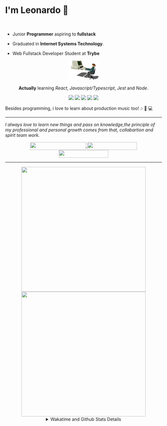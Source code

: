 # I'm Leonardo 🌈
<p align="center">
<img src="https://upload.wikimedia.org/wikipedia/en/thumb/0/05/Flag_of_Brazil.svg/1200px-Flag_of_Brazil.svg.png" width=20 height=15 / >
<img src="https://upload.wikimedia.org/wikipedia/commons/2/2b/Bandeira_do_estado_de_S%C3%A3o_Paulo.svg" width=20 height=15 / >
</p>

- Junior <b>Programmer</b> aspiring to <b>fullstack</b>

- Graduated in <b>Internet Systems Technology</b>.

- Web Fullstack Developer Student at <b>Trybe</b>

<div align="center">

<img src="./img/computer.gif" width="100px">

**Actually** learning _React_, _Javascript/Typescript_, _Jest_ and  _Node_. 

</div>
       
<p align="center">
<img src="https://badges.aleen42.com/src/react.svg">
<img src="https://badges.aleen42.com/src/javascript.svg">
<img src="https://badges.aleen42.com/src/typescript.svg">
<img src="https://badges.aleen42.com/src/jest_1.svg">
<img src="https://badges.aleen42.com/src/node.svg">
<br>
</p>

Besides programming, i love to learn about production music too! :notes: :musical_keyboard: :computer:

* * *

<i>I always love to learn new things and pass on knowledge,the principle of my professional and personal growth comes from that, collabartion and spirit team work.</i><br>

<div align="center">
       
<a href="https://www.linkedin.com/in/lcds90/">
  <img align="center" src="https://img.shields.io/static/v1?logo=linkedin&label=linkedin&message=lcds90&color=blue&style=for-the-badge" height=25 width=180/>
</a>
<a href="http://lcds.me">
  <img align="center" src="https://img.shields.io/static/v1?&label=Portflio&message=site&color=green&style=for-the-badge" height=25 width=160/>
</a>
<a href="mailto:lcds90@gmail.com">
  <img align="center" src="https://img.shields.io/static/v1?&logo=gmail&label=Send&message=Email&color=red&style=for-the-badge" height=25 width=160/>
</a>
       
</div>

* * *

<div align="center">
<a href="https://github.com/lcds90/">
  <img align="center" src="https://github-readme-stats.vercel.app/api/top-langs/?username=lcds90&langs_count=10&theme=gruvbox&layout=compact&include_all_commits=true" height="400px" width="400px"/>
</a>
<a href="https://wakatime.com/@lcds90">
  <img align="center" src="https://github-readme-stats.vercel.app/api/wakatime?username=lcds90&theme=gruvbox&layout=compact" height="400px" width="400px"/>
</a>
       
<details>
       <summary>Wakatime and Github Stats Details</summary>
       <div align="justify">
              
<!--START_SECTION:waka-->
![Profile Views](http://img.shields.io/badge/Profile%20Views-64-blue)

**🐱 My Github Data** 

> 🏆 583 Contributions in the Year 2021
 > 
> 📦 526.5 kB Used in Github's Storage 
 > 
> 💼 Opted to Hire
 > 
> 📜 48 Public Repositories 
 > 
> 🔑 35 Private Repositories  
 > 
**I'm a Night 🦉** 

```text
🌞 Morning    82 commits     ███░░░░░░░░░░░░░░░░░░░░░░   15.38% 
🌆 Daytime    153 commits    ███████░░░░░░░░░░░░░░░░░░   28.71% 
🌃 Evening    165 commits    ███████░░░░░░░░░░░░░░░░░░   30.96% 
🌙 Night      133 commits    ██████░░░░░░░░░░░░░░░░░░░   24.95%

```
📅 **I'm Most Productive on Saturday** 

```text
Monday       82 commits     ███░░░░░░░░░░░░░░░░░░░░░░   15.38% 
Tuesday      78 commits     ███░░░░░░░░░░░░░░░░░░░░░░   14.63% 
Wednesday    47 commits     ██░░░░░░░░░░░░░░░░░░░░░░░   8.82% 
Thursday     41 commits     ██░░░░░░░░░░░░░░░░░░░░░░░   7.69% 
Friday       67 commits     ███░░░░░░░░░░░░░░░░░░░░░░   12.57% 
Saturday     111 commits    █████░░░░░░░░░░░░░░░░░░░░   20.83% 
Sunday       107 commits    █████░░░░░░░░░░░░░░░░░░░░   20.08%

```


📊 **This Week I Spent My Time On** 

```text
⌚︎ Time Zone: America/Sao_Paulo

💬 Programming Languages: 
JSX                      10 hrs 17 mins      ██████████████░░░░░░░░░░░   56.59% 
JavaScript               5 hrs 12 mins       ███████░░░░░░░░░░░░░░░░░░   28.62% 
Markdown                 1 hr 19 mins        █░░░░░░░░░░░░░░░░░░░░░░░░   7.25% 
CSS                      32 mins             ░░░░░░░░░░░░░░░░░░░░░░░░░   3.0% 
JSON                     25 mins             ░░░░░░░░░░░░░░░░░░░░░░░░░   2.34%

🔥 Editors: 
VS Code                  18 hrs 10 mins      █████████████████████████   100.0%

🐱‍💻 Projects: 
trybe-cronometer         9 hrs 29 mins       █████████████░░░░░░░░░░░░   52.21% 
project-movie-card-librar3 hrs 26 mins       ████░░░░░░░░░░░░░░░░░░░░░   18.92% 
sd-013-a-project-frontend3 hrs 21 mins       ████░░░░░░░░░░░░░░░░░░░░░   18.51% 
restaurants-search       1 hr 4 mins         █░░░░░░░░░░░░░░░░░░░░░░░░   5.94% 
trybe-course             19 mins             ░░░░░░░░░░░░░░░░░░░░░░░░░   1.74%

💻 Operating System: 
Linux                    18 hrs 10 mins      █████████████████████████   100.0%

```

**I Mostly Code in JavaScript** 

```text
JavaScript               27 repos            ████████░░░░░░░░░░░░░░░░░   34.62% 
TypeScript               15 repos            ████░░░░░░░░░░░░░░░░░░░░░   19.23% 
HTML                     14 repos            ████░░░░░░░░░░░░░░░░░░░░░   17.95% 
CSS                      6 repos             ██░░░░░░░░░░░░░░░░░░░░░░░   7.69% 
PHP                      5 repos             █░░░░░░░░░░░░░░░░░░░░░░░░   6.41%

```


**Timeline**

![Chart not found](https://raw.githubusercontent.com/lcds90/lcds90/main/charts/bar_graph.png) 


 Last Updated on 11/08/2021
<!--END_SECTION:waka-->
              
              
   </div>
</details>
       
       
</div>
